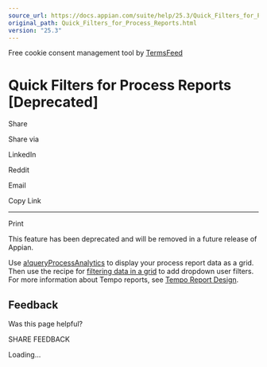 ```yaml
---
source_url: https://docs.appian.com/suite/help/25.3/Quick_Filters_for_Process_Reports.html
original_path: Quick_Filters_for_Process_Reports.html
version: "25.3"
---
```


Free cookie consent management tool by [TermsFeed](https://www.termsfeed.com/)

# Quick Filters for Process Reports \[Deprecated\]

Share

Share via

LinkedIn

Reddit

Email

Copy Link

* * *

Print

This feature has been deprecated and will be removed in a future release of Appian.

Use [a!queryProcessAnalytics](fnc_system_a_queryprocessanalytics.html) to display your process report data as a grid. Then use the recipe for [filtering data in a grid](recipe-filter-the-data-in-a-grid.html) to add dropdown user filters. For more information about Tempo reports, see [Tempo Report Design](Tempo_Report_Design.html).

## Feedback

Was this page helpful?

SHARE FEEDBACK

Loading...